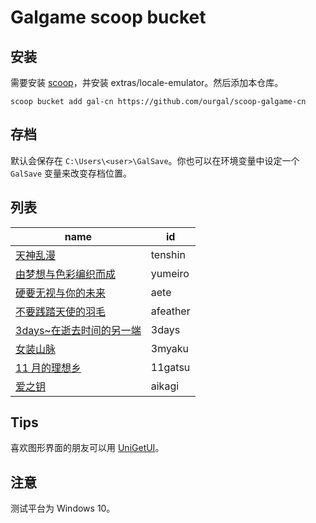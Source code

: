 # Galgame scoop bucket

## 安装

需要安装 [scoop](https://scoop.sh)，并安装 extras/locale-emulator。然后添加本仓库。

```
scoop bucket add gal-cn https://github.com/ourgal/scoop-galgame-cn
```

## 存档

默认会保存在 `C:\Users\<user>\GalSave`。你也可以在环境变量中设定一个 `GalSave` 变量来改变存档位置。

## 列表

| name                                               | id       |
| -------------------------------------------------- | -------- |
| [天神乱漫](https://vndb.org/v1322)                 | tenshin  |
| [由梦想与色彩编织而成](https://vndb.org/v16516)    | yumeiro  |
| [硬要无视与你的未来](https://vndb.org/v10803)      | aete     |
| [不要践踏天使的羽毛](https://vndb.org/v6411)       | afeather |
| [3days~在逝去时间的另一端](https://vndb.org/v1085) | 3days    |
| [女装山脉](https://vndb.org/v6589)                 | 3myaku   |
| [11 月的理想乡](https://vndb.org/v16342)           | 11gatsu  |
| [爱之钥](https://vndb.org/v20232)                  | aikagi   |

## Tips

喜欢图形界面的朋友可以用 [UniGetUI](https://github.com/marticliment/UniGetUI)。

## 注意

测试平台为 Windows 10。

